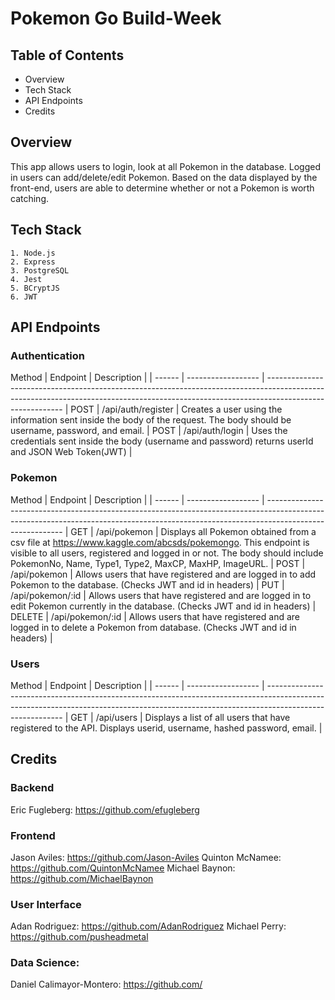 # Pokemon Go Build-Week

## Table of Contents

- Overview
- Tech Stack
- API Endpoints
- Credits

## Overview
This app allows users to login, look at all Pokemon in the database.  Logged in users can add/delete/edit Pokemon.  Based on the data displayed by the front-end, users are able to determine whether or not a Pokemon is worth catching.

## Tech Stack

```
1. Node.js
2. Express
3. PostgreSQL
4. Jest
5. BCryptJS
6. JWT
```

## API Endpoints

### Authentication

Method  |    Endpoint   |   Description
       |
| ------ | ------------------ | --------------------------------------------------------------------------------------------------------------------------------------------------------------------------------------- |
POST    |   /api/auth/register  |	Creates a user using the information sent inside the body of the request. The body should be username, password, and email.
            |
POST    |   /api/auth/login |   Uses the credentials sent inside the body (username and password) returns userId and JSON Web Token(JWT)
            |

### Pokemon

Method  |   Endpoint    |   Description
       |
| ------ | ------------------ | --------------------------------------------------------------------------------------------------------------------------------------------------------------------------------------- |
GET |   /api/pokemon    |   Displays all Pokemon obtained from a csv file at https://www.kaggle.com/abcsds/pokemongo. This endpoint is visible to all users, registered and logged in or not. The body should include PokemonNo, Name, Type1, Type2, MaxCP, MaxHP, ImageURL.
            |
POST    |   /api/pokemon    |   Allows users that have registered and are logged in to add Pokemon to the database. (Checks JWT and id in headers)
            |
PUT |   /api/pokemon/:id    |   Allows users that have registered and are logged in to edit Pokemon currently in the database. (Checks JWT and id in headers)
            |
DELETE  |   /api/pokemon/:id    |   Allows users that have registered and are logged in to delete a Pokemon from database. (Checks JWT and id in headers)
            |

### Users

Method  |   Endpoint    |   Description
       |
| ------ | ------------------ | --------------------------------------------------------------------------------------------------------------------------------------------------------------------------------------- |
GET |   /api/users  |   Displays a list of all users that have registered to the API. Displays userid, username, hashed password, email. 
            |


## Credits
### Backend
Eric Fugleberg: https://github.com/efugleberg

### Frontend
Jason Aviles: https://github.com/Jason-Aviles
Quinton McNamee: https://github.com/QuintonMcNamee
Michael Baynon:  https://github.com/MichaelBaynon

### User Interface
Adan Rodriguez: https://github.com/AdanRodriguez
Michael Perry: https://github.com/pusheadmetal

### Data Science:
Daniel Calimayor-Montero: https://github.com/